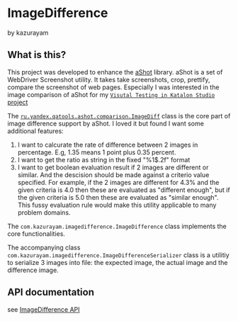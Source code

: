 ImageDifference
==================

by kazurayam

## What is this?

This project was developed to enhance the [aShot](https://github.com/pazone/ashot) library.
aShot is a set of WebDriver Screenshot utility. It takes take screenshots, crop, prettify, compare the screenshot of
web pages. Especially I was interested in the image comparison of aShot for my [`Visutal Testing in Katalon Studio` project](https://github.com/kazurayam/VisualTestingInKatalonStudio)

The [`ru.yandex.qatools.ashot.comparison.ImageDiff`](https://github.com/pazone/ashot/blob/master/src/main/java/ru/yandex/qatools/ashot/comparison/ImageDiff.java)
class is the core part of image difference support by aShot. I loved it but found I want some additional features:

1. I want to calcurate the rate of difference between 2 images in percentage. E.g, 1.35 means 1 point  plus 0.35 percent.
2. I want to get the ratio as string in the fixed "%1$.2f" format
3. I want to get boolean evaluation result if 2 images are different or similar. And the descision should be made against a criterio value specified.
   For example, if the 2 images are different for 4.3% and the given criteria is 4.0 then these are evaluated as "different enough",
   but if the given criteria is 5.0 then these are evaluated as "similar enough". This fussy evaluation rule would make this utility 
   applicable to many problem domains.
   
The `com.kazurayam.imagedifference.ImageDifference` class implements the core functionalities.

The accompanying class `com.kazurayam.imagedifference.ImageDifferenceSerializer` class is a utilitiy to
serialize 3 images into file: the expected image, the actual image and the difference image.

## API documentation

see [ImageDifference API](https://kazurayam.github.io/ImageDifference/)
